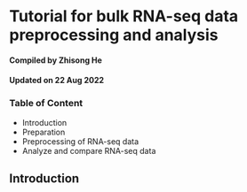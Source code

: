 # Tutorial for bulk RNA-seq data preprocessing and analysis
#### Compiled by Zhisong He
#### Updated on 22 Aug 2022
### Table of Content
  * Introduction
  * Preparation
  * Preprocessing of RNA-seq data
  * Analyze and compare RNA-seq data

## Introduction

